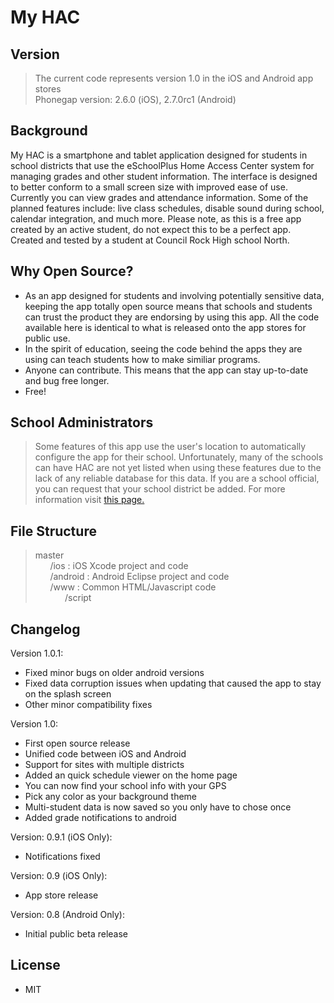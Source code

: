 My HAC
======

Version
-------
> The current code represents version 1.0 in the iOS and Android app stores  
> Phonegap version: 2.6.0 (iOS), 2.7.0rc1 (Android)


Background
----------

My HAC is a smartphone and tablet application designed for students in school districts that use the eSchoolPlus Home Access Center system for managing grades and other student information. The interface is designed to better conform to a small screen size with improved ease of use. Currently you can view grades and attendance information. Some of the planned features include: live class schedules, disable sound during school, calendar integration, and much more. Please note, as this is a free app created by an active student, do not expect this to be a perfect app. Created and tested by a student at Council Rock High school North.

Why Open Source?
----------------
- As an app designed for students and involving potentially sensitive data, keeping the app totally open source means that schools and students can trust the product they are endorsing by using this app. All the code available here is identical to what is released onto the app stores for public use.
- In the spirit of education, seeing the code behind the apps they are using can teach students how to make similiar programs.
- Anyone can contribute. This means that the app can stay up-to-date and bug free longer.
- Free!

School Administrators
---------------------
> Some features of this app use the user's location to automatically configure the app for their school.
> Unfortunately, many of the schools can have HAC are not yet listed when using these features due to the lack of any reliable database for this data.
> If you are a school official, you can request that your school district be added.
> For more information visit [this page.]("http://my-hac.appspot.com/")

File Structure
-------------

>master  
>&nbsp;&nbsp;&nbsp;&nbsp;&nbsp;&nbsp;/ios : iOS Xcode project and code  
>&nbsp;&nbsp;&nbsp;&nbsp;&nbsp;&nbsp;/android : Android Eclipse project and code  
>&nbsp;&nbsp;&nbsp;&nbsp;&nbsp;&nbsp;/www : Common HTML/Javascript code  
>&nbsp;&nbsp;&nbsp;&nbsp;&nbsp;&nbsp;&nbsp;&nbsp;&nbsp;&nbsp;&nbsp;&nbsp;/script  


Changelog
---------

Version 1.0.1:

- Fixed minor bugs on older android versions
- Fixed data corruption issues when updating that caused the app to stay on the splash screen 
- Other minor compatibility fixes

Version 1.0:

- First open source release
- Unified code between iOS and Android
- Support for sites with multiple districts
- Added an quick schedule viewer on the home page
- You can now find your school info with your GPS
- Pick any color as your background theme
- Multi-student data is now saved so you only have to chose once
- Added grade notifications to android

Version: 0.9.1 (iOS Only):

- Notifications fixed


Version: 0.9 (iOS Only):

- App store release


Version: 0.8 (Android Only):

- Initial public beta release


License
-------
- MIT

    